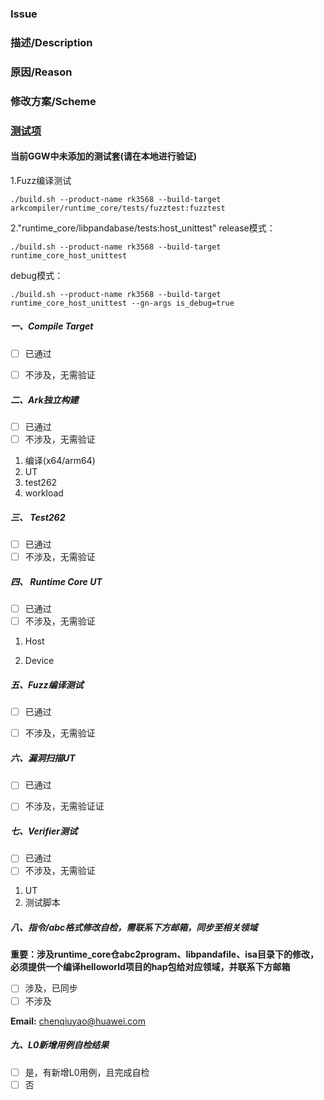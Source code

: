 ### Issue

### 描述/Description

### 原因/Reason

### 修改方案/Scheme


### **[测试项](https://gitee.com/openharmony/arkcompiler_runtime_core/wikis)**

#### 当前GGW中未添加的测试套(请在本地进行验证)
1.Fuzz编译测试
```
./build.sh --product-name rk3568 --build-target arkcompiler/runtime_core/tests/fuzztest:fuzztest
```

2."runtime_core/libpandabase/tests:host_unittest"
release模式：
```
./build.sh --product-name rk3568 --build-target runtime_core_host_unittest
```
debug模式：
```
./build.sh --product-name rk3568 --build-target runtime_core_host_unittest --gn-args is_debug=true
```

##### **一、Compile Target**
- [ ] 已通过
- [ ] 不涉及，无需验证


##### **二、Ark独立构建**
- [ ] 已通过
- [ ] 不涉及，无需验证

1. 编译(x64/arm64)
2. UT
3. test262
4. workload


##### **三、 Test262**
- [ ] 已通过
- [ ] 不涉及，无需验证

##### **四、 Runtime Core UT**
- [ ] 已通过
- [ ] 不涉及，无需验证

1. Host

2. Device


##### **五、Fuzz编译测试**
- [ ] 已通过
- [ ] 不涉及，无需验证


#####  **六、漏洞扫描UT**
- [ ] 已通过
- [ ] 不涉及，无需验证证


##### **七、Verifier测试**
- [ ] 已通过
- [ ] 不涉及，无需验证

1. UT
2. 测试脚本

##### **八、指令/abc格式修改自检，需联系下方邮箱，同步至相关领域**
**重要：涉及runtime_core仓abc2program、libpandafile、isa目录下的修改，必须提供一个编译helloworld项目的hap包给对应领域，并联系下方邮箱**
- [ ] 涉及，已同步
- [ ] 不涉及

**Email:** chenqiuyao@huawei.com

##### **九、L0新增用例自检结果**
- [ ] 是，有新增L0用例，且完成自检
- [ ] 否